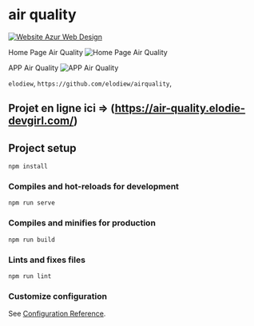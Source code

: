 # air quality

[![Website Azur Web Design](https://img.shields.io/website-up-down-green-red/http/shields.io.svg)](https://air-quality.elodie-devgirl.com/)<br>

Home Page Air Quality
![Home Page Air Quality](https://zupimages.net/up/20/39/ubgc.jpg)

APP Air Quality
![APP Air Quality](https://zupimages.net/up/20/39/tkdx.jpg)


`elodiew`, `https://github.com/elodiew/airquality`, 

<!-- ABOUT THE PROJECT -->

## Projet en ligne ici => (https://air-quality.elodie-devgirl.com/)

## Project setup
```
npm install
```

### Compiles and hot-reloads for development
```
npm run serve
```

### Compiles and minifies for production
```
npm run build
```

### Lints and fixes files
```
npm run lint
```

### Customize configuration
See [Configuration Reference](https://cli.vuejs.org/config/).
